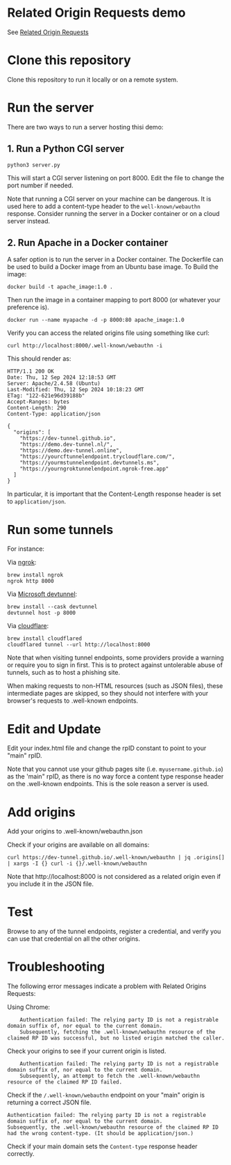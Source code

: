 # Related Origin Requests demo

See [Related Origin Requests](https://passkeys.dev/docs/advanced/related-origins/)

# Clone this repository

Clone this repository to run it locally or on a remote system.

# Run the server

There are two ways to run a server hosting thisi demo:

## 1. Run a Python CGI server

    python3 server.py

This will start a CGI server listening on port 8000.
Edit the file to change the port number if needed.

Note that running a CGI server on your machine can be dangerous.
It is used here to add a content-type header to the `well-known/webauthn` response.
Consider running the server in a Docker container or on a cloud server instead.

## 2. Run Apache in a Docker container

A safer option is to run the server in a Docker container.
The Dockerfile can be used to build a Docker image from an Ubuntu base image.
To Build the image:

	docker build -t apache_image:1.0 .

Then run the image in a container mapping to port 8000 (or whatever your preference is).

	docker run --name myapache -d -p 8000:80 apache_image:1.0

Verify you can access the related origins file using something like curl:

	curl http://localhost:8000/.well-known/webauthn -i

This should render as:

```
HTTP/1.1 200 OK
Date: Thu, 12 Sep 2024 12:18:53 GMT
Server: Apache/2.4.58 (Ubuntu)
Last-Modified: Thu, 12 Sep 2024 10:18:23 GMT
ETag: "122-621e96d39188b"
Accept-Ranges: bytes
Content-Length: 290
Content-Type: application/json

{
  "origins": [
    "https://dev-tunnel.github.io",
    "https://demo.dev-tunnel.nl/",
    "https://demo.dev-tunnel.online",
    "https://yourcftunnelendpoint.trycloudflare.com/",
    "https://yourmstunnelendpoint.devtunnels.ms",
    "https://yourngroktunnelendpoint.ngrok-free.app"
  ]
}
```

In particular, it is important that the Content-Length response header is set to `application/json`.


# Run some tunnels

For instance:

Via [ngrok](https://ngrok.com/):

    brew install ngrok
    ngrok http 8000

Via [Microsoft devtunnel](https://learn.microsoft.com/nl-nl/azure/developer/dev-tunnels):

    brew install --cask devtunnel
    devtunnel host -p 8000

Via [cloudflare](https://developers.cloudflare.com/cloudflare-one/connections/connect-networks/do-more-with-tunnels/trycloudflare/):

    brew install cloudflared
    cloudflared tunnel --url http://localhost:8000

Note that when visiting tunnel endpoints, some providers provide a warning or require you to sign in first. 
This is to protect against untolerable abuse of tunnels, such as to host a phishing site.

When making requests to non-HTML resources (such as JSON files), these intermediate pages are skipped,
so they should not interfere with your browser's requests to .well-known endpoints.

# Edit and Update

Edit your index.html file and change the rpID constant to point to your "main" rpID.

Note that you cannot use your github pages site (i.e. `myusername.github.io`) as the 'main" rpID, 
as there is no way force a content type response header on the .well-known endpoints.
This is the sole reason a server is used.

# Add origins

Add your origins to .well-known/webauthn.json

Check if your origins are available on all domains:

    curl https://dev-tunnel.github.io/.well-known/webauthn | jq .origins[] | xargs -I {} curl -i {}/.well-known/webauthn

Note that http://localhost:8000 is not considered as a related origin even if you include it in the JSON file.

# Test

Browse to any of the tunnel endpoints, register a credential, and verify you can use that credential on all the other origins.

# Troubleshooting

The following error messages indicate a problem with Related Origins Requests:

Using Chrome:

        Authentication failed: The relying party ID is not a registrable domain suffix of, nor equal to the current domain. 
        Subsequently, fetching the .well-known/webauthn resource of the claimed RP ID was successful, but no listed origin matched the caller.

Check your origins to see if your current origin is listed.

        Authentication failed: The relying party ID is not a registrable domain suffix of, nor equal to the current domain. 
        Subsequently, an attempt to fetch the .well-known/webauthn resource of the claimed RP ID failed.

Check if the `/.well-known/webauthn` endpoint on your "main" origin is returning a correct JSON file.

    Authentication failed: The relying party ID is not a registrable domain suffix of, nor equal to the current domain. 
    Subsequently, the .well-known/webauthn resource of the claimed RP ID had the wrong content-type. (It should be application/json.)

Check if your main domain sets the `Content-type` response header correctly.

